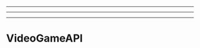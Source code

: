 ------------------
----------------------------------------------------------------------------------------------------
-------------------------------------------------------
# VideoGameAPI
